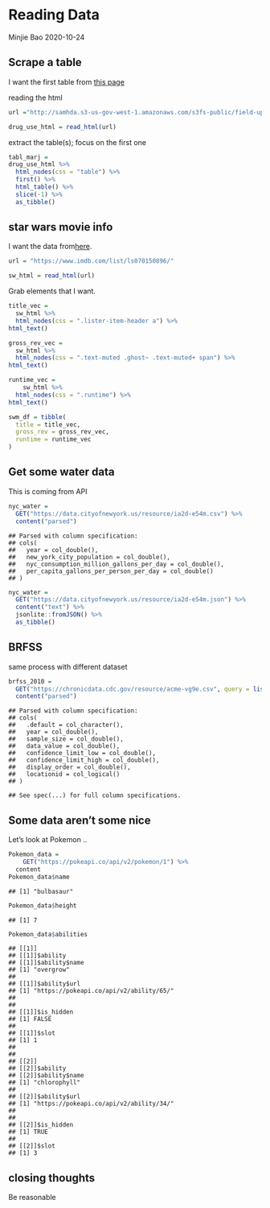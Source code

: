 Reading Data
================
Minjie Bao
2020-10-24

## Scrape a table

I want the first table from [this
page](http://samhda.s3-us-gov-west-1.amazonaws.com/s3fs-public/field-uploads/2k15StateFiles/NSDUHsaeShortTermCHG2015.htm)

reading the html

``` r
url ="http://samhda.s3-us-gov-west-1.amazonaws.com/s3fs-public/field-uploads/2k15StateFiles/NSDUHsaeShortTermCHG2015.htm" 

drug_use_html = read_html(url)
```

extract the table(s); focus on the first one

``` r
tabl_marj = 
drug_use_html %>% 
  html_nodes(css = "table") %>% 
  first() %>% 
  html_table() %>% 
  slice(-1) %>% 
  as_tibble()
```

## star wars movie info

I want the data from[here](https://www.imdb.com/list/ls070150896/).

``` r
url = "https://www.imdb.com/list/ls070150896/"

sw_html = read_html(url)
```

Grab elements that I want.

``` r
title_vec = 
  sw_html %>% 
  html_nodes(css = ".lister-item-header a") %>% 
html_text()

gross_rev_vec = 
  sw_html %>% 
  html_nodes(css = ".text-muted .ghost~ .text-muted+ span") %>% 
html_text()

runtime_vec = 
    sw_html %>% 
  html_nodes(css = ".runtime") %>% 
html_text()

swm_df = tibble(
  title = title_vec,
  gross_rev = gross_rev_vec,
  runtime = runtime_vec
)
```

## Get some water data

This is coming from API

``` r
nyc_water = 
  GET("https://data.cityofnewyork.us/resource/ia2d-e54m.csv") %>% 
  content("parsed")
```

    ## Parsed with column specification:
    ## cols(
    ##   year = col_double(),
    ##   new_york_city_population = col_double(),
    ##   nyc_consumption_million_gallons_per_day = col_double(),
    ##   per_capita_gallons_per_person_per_day = col_double()
    ## )

``` r
nyc_water = 
  GET("https://data.cityofnewyork.us/resource/ia2d-e54m.json") %>% 
  content("text") %>% 
  jsonlite::fromJSON() %>% 
  as_tibble()
```

## BRFSS

same process with different dataset

``` r
brfss_2010 =
  GET("https://chronicdata.cdc.gov/resource/acme-vg9e.csv", query = list("$limit" = 5000)) %>% 
  content("parsed")
```

    ## Parsed with column specification:
    ## cols(
    ##   .default = col_character(),
    ##   year = col_double(),
    ##   sample_size = col_double(),
    ##   data_value = col_double(),
    ##   confidence_limit_low = col_double(),
    ##   confidence_limit_high = col_double(),
    ##   display_order = col_double(),
    ##   locationid = col_logical()
    ## )

    ## See spec(...) for full column specifications.

## Some data aren’t some nice

Let’s look at Pokemon ..

``` r
Pokemon_data =
    GET("https://pokeapi.co/api/v2/pokemon/1") %>% 
  content
Pokemon_data$name
```

    ## [1] "bulbasaur"

``` r
Pokemon_data$height
```

    ## [1] 7

``` r
Pokemon_data$abilities
```

    ## [[1]]
    ## [[1]]$ability
    ## [[1]]$ability$name
    ## [1] "overgrow"
    ## 
    ## [[1]]$ability$url
    ## [1] "https://pokeapi.co/api/v2/ability/65/"
    ## 
    ## 
    ## [[1]]$is_hidden
    ## [1] FALSE
    ## 
    ## [[1]]$slot
    ## [1] 1
    ## 
    ## 
    ## [[2]]
    ## [[2]]$ability
    ## [[2]]$ability$name
    ## [1] "chlorophyll"
    ## 
    ## [[2]]$ability$url
    ## [1] "https://pokeapi.co/api/v2/ability/34/"
    ## 
    ## 
    ## [[2]]$is_hidden
    ## [1] TRUE
    ## 
    ## [[2]]$slot
    ## [1] 3

## closing thoughts

Be reasonable
